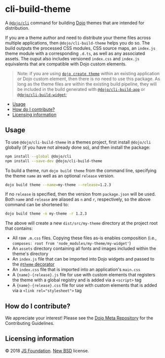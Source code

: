 # cli-build-theme

A [`@dojo/cli`](https://github.com/dojo/cli) command for building [Dojo](https://dojo.io) themes that are intended for distribution.

If you are a theme author and need to distribute your theme files across multiple applications, then `@dojo/cli-build-theme` helps you do so. The build outputs the processed CSS modules, CSS source maps, an `index.js` theme module with a corresponding `.d.ts`, as well as any associated assets. The ouput also includes versioned `index.css` and `index.js` equivalents that are compatible with Dojo custom elements.

>Note: if you are using [ `dojo create theme`](https://github.com/dojo/cli-create-theme) within an existing application or Dojo custom element, then there is no need to use this package. As long as the theme files are within the existing build pipeline, they will be included in the build generated with [`@dojo/cli-build-app`](https://github.com/dojo/cli-build-app) or [`@dojo/cli-build-widget`](https://github.com/dojo/cli-build-widget);

- [Usage](#usage)
- [How do I contribute?](#how-do-i-contribute)
- [Licensing information](#licensing-information)

## Usage

To use `@dojo/cli-build-theme` in a themes project, first install `@dojo/cli` globally (if you have not already done so), and then install the package:

```bash
npm install --global @dojo/cli
npm install --save-dev @dojo/cli-build-theme
```

To build a theme, run `dojo build theme` from the command line, specifying the theme `name` as well as an optional `release` version.

```bash
dojo build theme --name=my-theme --release=1.2.3
```

If no `release` is specified, then the version from `package.json` will be used. Both `name` and `release` are aliased as `n` and `r`, respectively, so the above command can be shortened to:

```bash
dojo build theme -n my-theme -r 1.2.3
```

The above will create a new `dist/src/my-theme` directory at the project root that contains:

- All raw `.m.css` files. Copying these files as-is enables composition (i.e., `composes: root from 'node_modules/my-theme/my-widget'`)
- An `assets` directory containing all fonts and images included within the theme's directory
- An `index.js` file that can be imported into Dojo widgets and passed to the [`@theme` decorator](https://github.com/dojo/framework/blob/master/src/widget-core/README.md#styling--theming)
- An `index.css` file that is imported into an application's `main.css`
- A `{name}-{release}.js` file for use with custom elements that registers the theme with a global registry and is added via a `<script>` tag
- A `{name}-{release}.css` file for use with custom elements that is added via a `<link rel="stylesheet">` tag

## How do I contribute?

We appreciate your interest! Please see the [Dojo Meta Repository](https://github.com/dojo/meta#readme) for the Contributing Guidelines.

## Licensing information

© 2018 [JS Foundation](https://js.foundation/). [New BSD](http://opensource.org/licenses/BSD-3-Clause) license.
